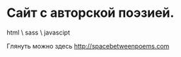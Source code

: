 # Сайт с авторской поэзией.

html \ sass \ javascipt

Глянуть можно здесь http://spacebetweenpoems.com
